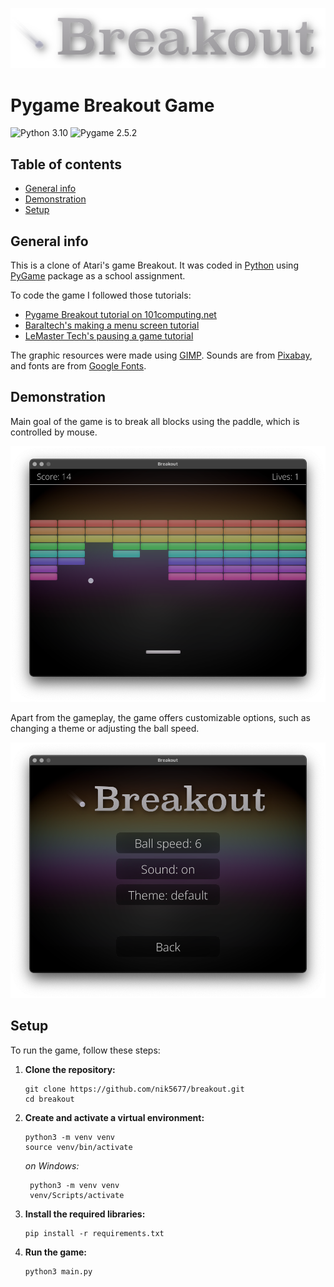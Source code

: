 <p align="center">
  <img src="./resources/themes/default/logo.png" />
</p>

# Pygame Breakout Game
![Python 3.10](https://img.shields.io/badge/Python-3.10-blue?logo=python)
![Pygame 2.5.2](https://img.shields.io/badge/PyGame-2.5.2-green)

## Table of contents
* [General info](#general-info)
* [Demonstration](#demonstration)
* [Setup](#setup)

## General info
This is a clone of Atari's game Breakout. It was coded in [Python](https://www.python.org) using [PyGame](https://www.pygame.org) package as a school assignment.

To code the game I followed those tutorials:
* [Pygame Breakout tutorial on 101computing.net](https://www.101computing.net/breakout-tutorial-using-pygame-getting-started/)
* [Baraltech's making a menu screen tutorial](https://www.youtube.com/watch?v=GMBqjxcKogA)
* [LeMaster Tech's pausing a game tutorial](https://www.youtube.com/watch?v=AIamQfL9d1I)

The graphic resources were made using [GIMP](https://www.gimp.org).
Sounds are from [Pixabay](https://pixabay.com), and fonts are from [Google Fonts](https://fonts.google.com).
	
## Demonstration
Main goal of the game is to break all blocks using the paddle, which is controlled by mouse.
<p align="center">
  <img src="./screenshots/gameplay.png" />
</p>
Apart from the gameplay, the game offers customizable options, such as changing a theme or adjusting the ball speed.
<p align="center">
  <img src="./screenshots/options.png" />
</p>

## Setup
To run the game, follow these steps:

1. **Clone the repository:**
    ```
    git clone https://github.com/nik5677/breakout.git
    cd breakout
    ```
2. **Create and activate a virtual environment:**
    ```
    python3 -m venv venv
    source venv/bin/activate
    ```
   *on Windows:*
   ```
    python3 -m venv venv
    venv/Scripts/activate
    ```
3. **Install the required libraries:**
    ```
    pip install -r requirements.txt
    ```
4. **Run the game:**
    ```
    python3 main.py
    ```
